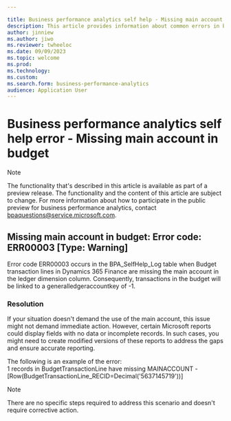 ```yaml
---

title: Business performance analytics self help - Missing main account in budget
description: This article provides information about common errors in business performance analytics.
author: jinniew
ms.author: jiwo
ms.reviewer: twheeloc 
ms.date: 09/09/2023
ms.topic: welcome
ms.prod: 
ms.technology:
ms.custom:
ms.search.form: business-performance-analytics
audience: Application User
---
```


# Business performance analytics self help error -  Missing main account in budget

> [!NOTE]
> The functionality that's described in this article is available as part of a preview release. The functionality and the content of this article are subject to change. For more information about how to participate in the public preview for business performance analytics, contact <bpaquestions@service.microsoft.com>.

## Missing main account in budget: Error code: ERR00003 [Type: Warning] 
Error code ERR00003 occurs in the BPA_SelfHelp_Log table when Budget transaction lines in Dynamics 365 Finance are missing the main account in the ledger dimension column. Consequently, transactions in the budget will be linked to a generalledgeraccountkey of -1. 

### Resolution 
If your situation doesn't demand the use of the main account, this issue might not demand immediate action. However, certain Microsoft reports could display fields with no data or incomplete records. In such cases, you might need to create modified versions of these reports to address the gaps and ensure accurate reporting.  

The following is an example of the error:  
1 records in BudgetTransactionLine have missing MAINACCOUNT - [Row(BudgetTransactionLine_RECID=Decimal('5637145719'))]

>[!NOTE]
>There are no specific steps required to address this scenario and doesn't require corrective action. 

 

